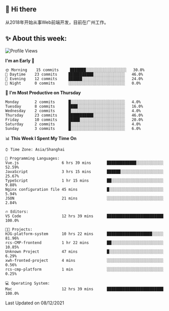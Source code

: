 ## 👋 Hi there

从2018年开始从事Web前端开发，目前在广州工作。

<!--![](https://github-readme-stats.vercel.app/api?username=fxpixels&theme=graywhite&hide_border=true)
![](https://github-readme-stats.vercel.app/api/top-langs/?username=fxpixels&hide_border=true&layout=compact)
-->
<!--
<img src="https://github-readme-stats.vercel.app/api?username=fxpixels&theme=graywhite&hide_border=true" width="500" alt=""/>
<img src="https://github-readme-stats.vercel.app/api/top-langs/?username=fxpixels&hide_border=true&layout=compact" width="300" alt=""/>
-->
## ✨ About this week:
<!--START_SECTION:waka-->
![Profile Views](http://img.shields.io/badge/Profile%20Views-2-blue)

**I'm an Early 🐤** 

```text
🌞 Morning    15 commits     ███████░░░░░░░░░░░░░░░░░░   30.0% 
🌆 Daytime    23 commits     ███████████░░░░░░░░░░░░░░   46.0% 
🌃 Evening    12 commits     ██████░░░░░░░░░░░░░░░░░░░   24.0% 
🌙 Night      0 commits      ░░░░░░░░░░░░░░░░░░░░░░░░░   0.0%

```
📅 **I'm Most Productive on Thursday** 

```text
Monday       2 commits      █░░░░░░░░░░░░░░░░░░░░░░░░   4.0% 
Tuesday      8 commits      ████░░░░░░░░░░░░░░░░░░░░░   16.0% 
Wednesday    2 commits      █░░░░░░░░░░░░░░░░░░░░░░░░   4.0% 
Thursday     23 commits     ███████████░░░░░░░░░░░░░░   46.0% 
Friday       10 commits     █████░░░░░░░░░░░░░░░░░░░░   20.0% 
Saturday     2 commits      █░░░░░░░░░░░░░░░░░░░░░░░░   4.0% 
Sunday       3 commits      █░░░░░░░░░░░░░░░░░░░░░░░░   6.0%

```


📊 **This Week I Spent My Time On** 

```text
⌚︎ Time Zone: Asia/Shanghai

💬 Programming Languages: 
Vue.js                   6 hrs 39 mins       █████████████░░░░░░░░░░░░   52.59% 
JavaScript               3 hrs 15 mins       ██████░░░░░░░░░░░░░░░░░░░   25.67% 
TypeScript               1 hr 15 mins        ██░░░░░░░░░░░░░░░░░░░░░░░   9.88% 
Nginx configuration file 45 mins             █░░░░░░░░░░░░░░░░░░░░░░░░   5.94% 
JSON                     21 mins             ░░░░░░░░░░░░░░░░░░░░░░░░░   2.84%

🔥 Editors: 
VS Code                  12 hrs 39 mins      █████████████████████████   100.0%

🐱‍💻 Projects: 
HJG-platform-system      10 hrs 22 mins      ████████████████████░░░░░   81.96% 
rcs-CMP-frontend         1 hr 22 mins        ██░░░░░░░░░░░░░░░░░░░░░░░   10.85% 
Unknown Project          47 mins             █░░░░░░░░░░░░░░░░░░░░░░░░   6.29% 
xwh-fronted-project      4 mins              ░░░░░░░░░░░░░░░░░░░░░░░░░   0.56% 
rcs-cmp-platform         1 min               ░░░░░░░░░░░░░░░░░░░░░░░░░   0.25%

💻 Operating System: 
Mac                      12 hrs 39 mins      █████████████████████████   100.0%

```


 Last Updated on 08/12/2021
<!--END_SECTION:waka-->

<!-- ![Visitor Badge](https://visitor-badge.laobi.icu/badge?page_id=fxpixels) -->

<!--
**FxPixels/FxPixels** is a ✨ _special_ ✨ repository because its `README.md` (this file) appears on your GitHub profile.

Here are some ideas to get you started:

- 🔭 I’m currently working on ...
- 🌱 I’m currently learning ...
- 👯 I’m looking to collaborate on ...
- 🤔 I’m looking for help with ...
- 💬 Ask me about ...
- 📫 How to reach me: ...
- 😄 Pronouns: ...
- ⚡ Fun fact: ...
-->

